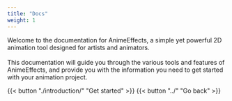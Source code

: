 ```yaml
---
title: "Docs"
weight: 1
---
```


Welcome to the documentation for AnimeEffects, a simple yet powerful 2D animation tool designed for artists and animators. <br><br>
This documentation will guide you through the various tools and features of AnimeEffects, and provide you with the information you need to get started with your animation project.

{{< button "./introduction/" "Get started" >}}
{{< button "../" "Go back" >}}
